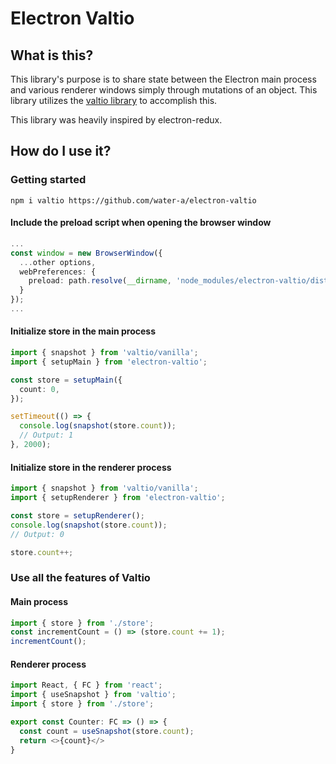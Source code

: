 # Electron Valtio

## What is this?

This library's purpose is to share state between the Electron main process and various renderer windows simply through mutations of an object. This library utilizes the [valtio library](https://github.com/pmndrs/valtio) to accomplish this.

This library was heavily inspired by electron-redux.

## How do I use it?

### Getting started

`npm i valtio https://github.com/water-a/electron-valtio`

#### Include the preload script when opening the browser window

```typescript
...
const window = new BrowserWindow({
  ...other options,
  webPreferences: {
    preload: path.resolve(__dirname, 'node_modules/electron-valtio/dist/preload.js')
  }
});
...
```

#### Initialize store in the main process

```typescript
import { snapshot } from 'valtio/vanilla';
import { setupMain } from 'electron-valtio';

const store = setupMain({
  count: 0,
});

setTimeout(() => {
  console.log(snapshot(store.count));
  // Output: 1
}, 2000);
```

#### Initialize store in the renderer process

```typescript
import { snapshot } from 'valtio/vanilla';
import { setupRenderer } from 'electron-valtio';

const store = setupRenderer();
console.log(snapshot(store.count));
// Output: 0

store.count++;
```

### Use all the features of Valtio

#### Main process

```typescript
import { store } from './store';
const incrementCount = () => (store.count += 1);
incrementCount();
```

#### Renderer process

```typescript
import React, { FC } from 'react';
import { useSnapshot } from 'valtio';
import { store } from './store';

export const Counter: FC => () => {
  const count = useSnapshot(store.count);
  return <>{count}</>
}
```
